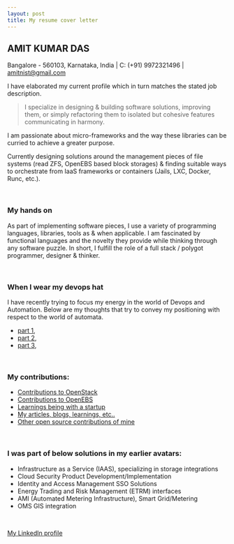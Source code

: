 ```yaml
---
layout: post
title: My resume cover letter
---
```


##  AMIT KUMAR DAS
Bangalore - 560103, Karnataka, India | C: (+91) 9972321496 | amitnist@gmail.com

I have elaborated my current profile which in turn matches the stated job description.

> I specialize in designing & building software solutions, improving them, or simply
> refactoring them to isolated but cohesive features communicating in harmony.

I am passionate about micro-frameworks and the way these libraries can be curried to 
achieve a greater purpose.

Currently designing solutions around the management pieces of file systems 
(read ZFS, OpenEBS based block storages) & finding suitable ways to orchestrate from
IaaS frameworks or containers (Jails, LXC, Docker, Runc, etc.). 

<br />

### My hands on

As part of implementing software pieces, I use a variety of programming 
languages, libraries, tools as & when applicable. I am fascinated by functional 
languages and the novelty they provide while thinking through any software puzzle.
In short, I fulfill the role of a full stack / polygot programmer, designer & thinker.

<br />

### When I wear my devops hat

I have recently trying to focus my energy in the world of Devops and Automation.
Below are my thoughts that try to convey my positioning with respect to the world of automata.
- [part 1](),
- [part 2](),
- [part 3](),

<br />

### My contributions:

- [Contributions to OpenStack]()
- [Contributions to OpenEBS](https://github.com/openebs/)
- [Learnings being with a startup](https://amitkumardas.github.io/2016/08/20/lessons-learned-at-CloudByte.html)
- [My articles, blogs, learnings, etc..](https://amitkumardas.github.io/)
- [Other open source contributions of mine](https://github.com/AmitKumarDas)

<br />

### I was part of below solutions in my earlier avatars:

- Infrastructure as a Service (IAAS), specializing in storage integrations
- Cloud Security Product Development/Implementation
- Identity and Access Management SSO Solutions
- Energy Trading and Risk Management (ETRM) interfaces
- AMI (Automated Metering Infrastructure), Smart Grid/Metering
- OMS GIS integration

<br />

[My LinkedIn profile](https://in.linkedin.com/in/amit-kumar-das-224b351b)
